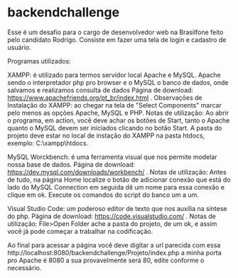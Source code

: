 # backendchallenge

Esse é um desafio para o cargo de desenvolvedor web na Brasilfone feito pelo candidato Rodrigo. Consiste em fazer uma tela de login e cadastro de usuário.

Programas utilizados:

XAMPP: é utilizado para termos servidor local Apache e MySQL. Apache sendo o interpretador php pro browser e o MySQL o banco de dados, onde salvamos e realizamos consulta de dados
Página de download: https://www.apachefriends.org/pt_br/index.html . 
Observações de Instalação do XAMPP: ao chegar na tela de "Select Components" marcar pelo menos as opções Apache, MySQL e PHP. 
Notas de utilização: Ao abrir o programa, em action, você deve achar os botões de Start, tanto o Apache quanto o MySQL devem ser iniciados clicando no botão Start. A pasta do projeto deve estar no local de instação do XAMPP na pasta htdocs, exemplo: C:\xampp\htdocs. 

MySQL Worckbench: é uma ferramenta visual que nos permite modelar nossa base de dados. 
Página de download: https://dev.mysql.com/downloads/workbench/ . 
Notas de utilização: Antes de tudo, na página Home localize o botão de adicionar conexão que está do lado do MySQL Connection em seguida dê um nome para essa conexão e clique em ok. Execute os comandos do script do banco um a um. 

Visual Studio Code: um poderoso editor de texto que nos auxília na síntese do php. 
Página de download: https://code.visualstudio.com/ . 
Notas de utilização: File>Open Folder ache a pasta do projeto, de um ok, e assim você já pode começar a trabalhar na codificação. 

Ao final para acessar a página você deve digitar a url parecida com essa http://localhost:8080/backendchallenge/Projeto/index.php a minha porta pro Apache é 8080 a sua provavelmente será 80, edite conforme o necessário.



